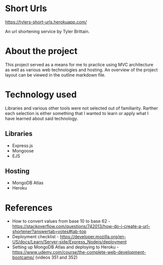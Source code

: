 # Short Urls
https://tylers-short-urls.herokuapp.com/

An url shortening service by Tyler Brittain. 
# About the project
This project served as a means for me to practice using MVC architecture as well as various web technologies and hosting. An overview of the project layout can be viewed in the outline markdown file.
# Technology used
Libraries and various other tools were not selected out of familiarity. Rarther each selection is either something that I wanted to learn or apply what I have learned about said technology.
## Libraries
- Express.js
- Mongoose
- EJS

## Hosting 
- MongoDB Atlas
- Heroku

# References
- How to convert values from base 10 to base 62 - https://stackoverflow.com/questions/742013/how-do-i-create-a-url-shortener?answertab=votes#tab-top
- Deployment checklist - https://developer.mozilla.org/en-US/docs/Learn/Server-side/Express_Nodejs/deployment
- Setting up MongoDB Atlas and deploying to Heroku - https://www.udemy.com/course/the-complete-web-development-bootcamp/ (videos 351 and 352)





